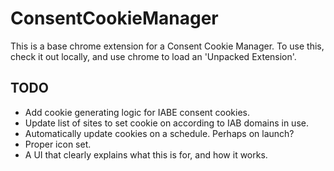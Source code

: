 # ConsentCookieManager

This is a base chrome extension for a Consent Cookie Manager. To use this, check it out locally, and use chrome
to load an 'Unpacked Extension'.

## TODO
* Add cookie generating logic for IABE consent cookies.
* Update list of sites to set cookie on according to IAB domains in use.
* Automatically update cookies on a schedule. Perhaps on launch?
* Proper icon set.
* A UI that clearly explains what this is for, and how it works.
